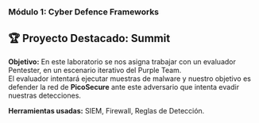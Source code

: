 ### Módulo 1: Cyber Defence Frameworks  
##  
## 🏆 Proyecto Destacado: Summit

**Objetivo:** En este laboratorio se nos asigna trabajar con un evaluador Pentester, en un escenario iterativo del Purple Team.  
El evaluador intentará ejecutar muestras de malware y nuestro objetivo es defender la red de **PicoSecure** ante este adversario que intenta evadir nuestras detecciones.
  
**Herramientas usadas:** SIEM, Firewall, Reglas de Detección.

